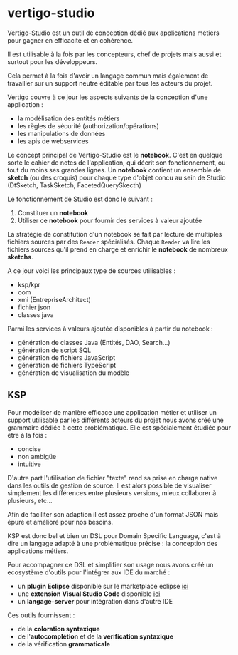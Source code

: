 # vertigo-studio

Vertigo-Studio est un outil de conception dédié aux applications métiers pour gagner en efficacité et en cohérence.

Il est utilisable à la fois par les concepteurs, chef de projets mais aussi et surtout pour les développeurs.

Cela permet à la fois d'avoir un langage commun mais également de travailler sur un support neutre éditable par tous les acteurs du projet.

Vertigo couvre à ce jour les aspects suivants de la conception d'une application :

- la modélisation des entités métiers
- les règles de sécurité (authorization/opérations)
- les manipulations de données
- les apis de webservices

Le concept principal de Vertigo-Studio est le __notebook__.
C'est en quelque sorte le cahier de notes de l'application, qui décrit son fonctionnement, ou tout du moins ses grandes lignes.
Un __notebook__ contient un ensemble de __sketch__ (ou des croquis) pour chaque type d'objet concu au sein de Studio (DtSketch, TaskSketch, FacetedQuerySkecth)

Le fonctionnement de Studio est donc le suivant :

1. Constituer un __notebook__ 
2. Utiliser ce __notebook__ pour fournir des services à valeur ajoutée

La stratégie de constitution d'un notebook se fait par lecture de multiples fichiers sources par des `Reader` spécialisés.
Chaque `Reader` va lire les fichiers sources qu'il prend en charge et enrichir le __notebook__ de nombreux __sketchs__.

A ce jour voici les principaux type de sources utilisables : 

- ksp/kpr
- oom
- xmi (EntrepriseArchitect)
- fichier json
- classes java


Parmi les services à valeurs ajoutée disponibles à partir du notebook :
 
- génération de classes Java (Entités, DAO, Search...)
- génération de script SQL
- génération de fichiers JavaScript
- génération de fichiers TypeScript
- génération de visualisation du modèle

## KSP

Pour modéliser de manière efficace une application métier et utiliser un support utilisable par les différents acteurs du projet nous avons créé une grammaire dédiée à cette problématique.
Elle est spécialement étudiée pour être à la fois :

- concise
- non ambigüe
- intuitive

D'autre part l'utilisation de fichier "texte" rend sa prise en charge native dans les outils de gestion de source. Il est alors possible de visualiser simplement les différences entre plusieurs versions, mieux collaborer à plusieurs, etc...

Afin de faciliter son adaption il est assez proche d'un format JSON mais épuré et amélioré pour nos besoins.

KSP est donc bel et bien un DSL pour Domain Specific Language, c'est à dire un langage adapté à une problématique précise : la conception des applications métiers.

Pour accompagner ce DSL et simplifier son usage nous avons créé un ecosystème d'outils pour l'intégrer aux IDE du marché :

- un **plugin Eclipse** disponible sur le marketplace eclipse [ici](https://marketplace.eclipse.org/content/vertigo-3-dsl-plugin)
- une **extension Visual Studio Code** disponible [ici](https://marketplace.visualstudio.com/items?itemName=vertigo-io.vertigo-vscode)
- un **langage-server** pour intégration dans d'autre IDE

Ces outils fournissent : 

- de la **coloration syntaxique**
- de l'**autocomplétion** et de la **verification syntaxique**
- de la vérification **grammaticale**

